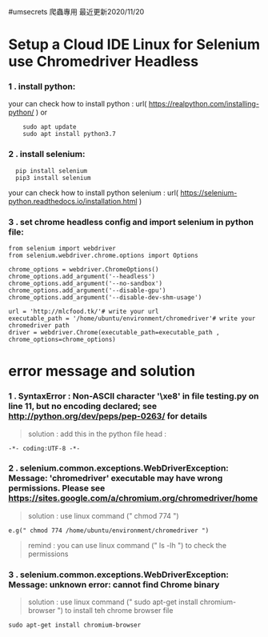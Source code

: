 #umsecrets 爬蟲專用
 最近更新2020/11/20

# Setup a Cloud IDE Linux for Selenium use Chromedriver Headless

### 1 . install python: 

  your can check how to install python : url( https://realpython.com/installing-python/ ) or 
```
    sudo apt update
    sudo apt install python3.7
```
### 2 . install selenium:   
```
  pip install selenium
  pip3 install selenium
```

  your can check how to install python selenium : url( https://selenium-python.readthedocs.io/installation.html )

### 3 . set chrome headless config and import selenium in python file:

```
from selenium import webdriver
from selenium.webdriver.chrome.options import Options

chrome_options = webdriver.ChromeOptions()
chrome_options.add_argument('--headless')
chrome_options.add_argument('--no-sandbox')
chrome_options.add_argument('--disable-gpu')
chrome_options.add_argument('--disable-dev-shm-usage')

url = 'http://mlcfood.tk/'# write your url
executable_path = '/home/ubuntu/environment/chromedriver'# write your chromedriver path
driver = webdriver.Chrome(executable_path=executable_path , chrome_options=chrome_options)
```

# error message and solution

### 1 . SyntaxError : Non-ASCII character '\xe8' in file testing.py on line 11, but no encoding declared; see http://python.org/dev/peps/pep-0263/ for details

> solution : add this in the python file head :

``` -*- coding:UTF-8 -*- ```

### 2 . selenium.common.exceptions.WebDriverException: Message: 'chromedriver' executable may have wrong permissions. Please see https://sites.google.com/a/chromium.org/chromedriver/home

> solution : use linux command (" chmod 774 <your file path> ")
  
```e.g(" chmod 774 /home/ubuntu/environment/chromedriver ")```
  
> remind : you can use linux command (" ls -lh ") to check the permissions

### 3 . selenium.common.exceptions.WebDriverException: Message: unknown error: cannot find Chrome binary

> solution : use linux command (" sudo apt-get install chromium-browser ") to install teh chrome browser file

```sudo apt-get install chromium-browser```







